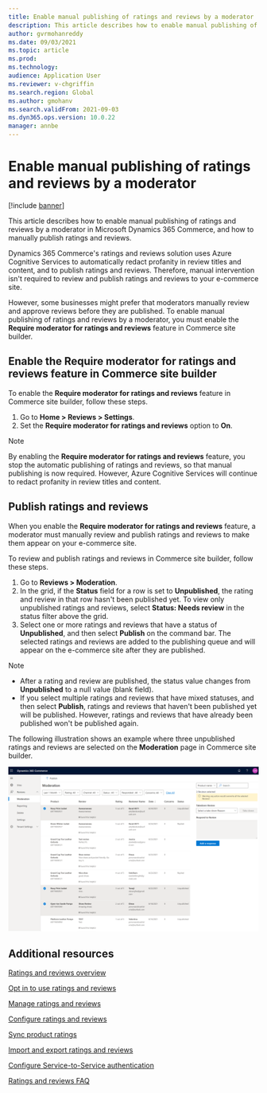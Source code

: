 ```yaml
---
title: Enable manual publishing of ratings and reviews by a moderator
description: This article describes how to enable manual publishing of ratings and reviews by a moderator in Microsoft Dynamics 365 Commerce, and how to manually publish ratings and reviews.
author: gvrmohanreddy
ms.date: 09/03/2021
ms.topic: article
ms.prod: 
ms.technology: 
audience: Application User
ms.reviewer: v-chgriffin
ms.search.region: Global
ms.author: gmohanv
ms.search.validFrom: 2021-09-03
ms.dyn365.ops.version: 10.0.22
manager: annbe
---
```


# Enable manual publishing of ratings and reviews by a moderator

[!include [banner](includes/banner.md)]

This article describes how to enable manual publishing of ratings and reviews by a moderator in Microsoft Dynamics 365 Commerce, and how to manually publish ratings and reviews.

Dynamics 365 Commerce's ratings and reviews solution uses Azure Cognitive Services to automatically redact profanity in review titles and content, and to publish ratings and reviews. Therefore, manual intervention isn't required to review and publish ratings and reviews to your e-commerce site.

However, some businesses might prefer that moderators manually review and approve reviews before they are published. To enable manual publishing of ratings and reviews by a moderator, you must enable the **Require moderator for ratings and reviews** feature in Commerce site builder.

## Enable the Require moderator for ratings and reviews feature in Commerce site builder

To enable the **Require moderator for ratings and reviews** feature in Commerce site builder, follow these steps.

1. Go to **Home \> Reviews \> Settings**.
1. Set the **Require moderator for ratings and reviews** option to **On**.

> [!NOTE]
> By enabling the **Require moderator for ratings and reviews** feature, you stop the automatic publishing of ratings and reviews, so that manual publishing is now required. However, Azure Cognitive Services will continue to redact profanity in review titles and content.

<!--![Require moderator for ratings and reviews setting in Commerce site builder.](media/Ratings-reviews-settings-human-moderation.png)-->

## Publish ratings and reviews

When you enable the **Require moderator for ratings and reviews** feature, a moderator must manually review and publish ratings and reviews to make them appear on your e-commerce site.

To review and publish ratings and reviews in Commerce site builder, follow these steps.

1. Go to **Reviews \> Moderation**.
1. In the grid, if the **Status** field for a row is set to **Unpublished**, the rating and review in that row hasn't been published yet. To view only unpublished ratings and reviews, select **Status: Needs review** in the status filter above the grid.
1. Select one or more ratings and reviews that have a status of **Unpublished**, and then select **Publish** on the command bar. The selected ratings and reviews are added to the publishing queue and will appear on the e-commerce site after they are published.

> [!NOTE]
> - After a rating and review are published, the status value changes from **Unpublished** to a null value (blank field).
> - If you select multiple ratings and reviews that have mixed statuses, and then select **Publish**, ratings and reviews that haven't been published yet will be published. However, ratings and reviews that have already been published won't be published again.

The following illustration shows an example where three unpublished ratings and reviews are selected on the **Moderation** page in Commerce site builder.

![Three unpublished ratings and reviews selected on the Moderation page in Commerce site builder.](media/Ratings-reviews-publishing-reviews.png)

<!--![Dynamics 365 Commerce - Ratings and Review configuration 2](media/Ratings-reviews-published-reviews.png)-->
<!--![Status filter](media/Ratings-reviews-published-reviews-status-filter.png)-->

## Additional resources

[Ratings and reviews overview](ratings-reviews-overview.md)

[Opt in to use ratings and reviews](opt-in-ratings-reviews.md)

[Manage ratings and reviews](manage-reviews.md)

[Configure ratings and reviews](configure-ratings-reviews.md)

[Sync product ratings](sync-product-ratings.md)

[Import and export ratings and reviews](import-export-reviews.md)

[Configure Service-to-Service authentication](service-to-service-auth.md)

[Ratings and reviews FAQ](ratings-reviews-faq.md)

